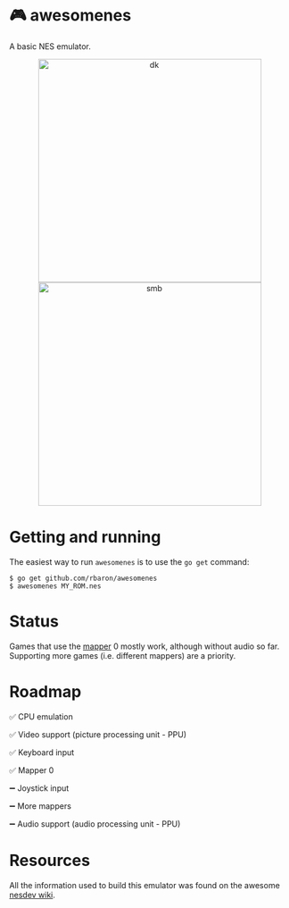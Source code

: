 # 🎮 awesomenes

A basic NES emulator.

<p align="center">
  <img src="https://i.imgur.com/z8xYcxV.png" alt="dk"  width="400px"/>
  <img src="https://i.imgur.com/ahSN16z.png" alt="smb" width="400px"/>
</p>

# Getting and running

The easiest way to run `awesomenes` is to use the `go get` command:

```
$ go get github.com/rbaron/awesomenes
$ awesomenes MY_ROM.nes
```

# Status

Games that use the [mapper](http://wiki.nesdev.com/w/index.php/Mapper) 0 mostly work, although without audio so far. Supporting more games (i.e. different mappers) are a priority.

# Roadmap

✅ CPU emulation

✅ Video support (picture processing unit - PPU)

✅ Keyboard input

✅ Mapper 0

➖  Joystick input

➖ More mappers

➖ Audio support (audio processing unit - PPU)


# Resources

All the information used to build this emulator was found on the awesome [nesdev wiki](https://wiki.nesdev.com).
